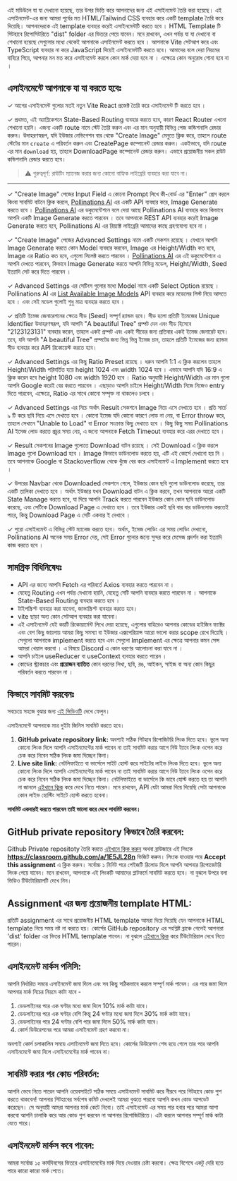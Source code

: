 এই মডিউলে যা যা দেখানো হয়েছে, তার উপর ভিত্তি করে আপনাদের জন্য এই এসাইনমেন্ট তৈরি করা হয়েছে। এই এসাইনমেন্ট-এর জন্য আমরা পূর্বের মত HTML/Tailwind CSS ব্যবহার করে একটি template তৈরি করে দিয়েছি। আপনাদেরকে এই template ব্যবহার করেই এসাইনমেন্টটি করতে হবে । HTML Template টি গিটহাবে রিপোসিটরিতে "dist" folder এর ভিতরে পেয়ে যাবেন। মনে রাখবেন, এখন পর্যন্ত যা যা দেখানো বা শেখানো হয়েছে সেগুলোর মধ্যে থেকেই আপনাকে এসাইনমেন্ট করতে হবে । আপনাকে Vite সেটআপ করে এবং TypeScript ব্যবহার না করে JavaScript দিয়েই এসাইনমেন্টটি করতে হবে। আমাদের বলে দেয়া নিয়মের বাহিরে গিয়ে, আপনার মন মত করে এসাইনমেন্ট করলে কোন মার্ক দেয়া হবে না । এক্ষেত্রে কোন অনুরোধ শোনা হবে না ।

## এসাইনমেন্টে আপনাকে যা যা করতে হবেঃ

✓ আগের এসাইনমেন্ট গুলোর মতই নতুন Vite React প্রজেক্ট তৈরি করে এসাইনমেন্ট টি করতে হবে ।

✓ প্রথমত, এই অ্যাপ্লিকেশনে State-Based Routing ব্যবহার করতে হবে, কারণ React Router এখনো শেখানো হয়নি। এজন্য একটি route নামে স্টেট তৈরি করুন এবং এর মান অনুযায়ী বিভিন্ন পেজ কন্ডিশনালি রেন্ডার করুন। উদাহরণস্বরূপ, যদি ইউজার নেভিগেশন বার থেকে "Create Image" মেনুতে ক্লিক করে, তাহলে route স্টেটের মান `create` এ পরিবর্তন করুন এবং CreatePage কম্পোনেন্ট রেন্ডার করুন। একইভাবে, যদি route এর মান `download` হয়, তাহলে DownloadPage কম্পোনেন্ট রেন্ডার করুন। এভাবে প্রয়োজনীয় সকল রাউট কন্ডিশনালি রেন্ডার করতে হবে।

> ⚠️ গুরুত্বপূর্ণ:
> রাউটিং ম্যানেজ করার জন্য কোনো বাহ্যিক লাইব্রেরি ব্যবহার করা যাবে না।

---

✓ "Create Image" পেজের Input Field এ কোনো Prompt লিখে কী-বোর্ড এর "Enter" প্রেস করলে কিংবা সাবমিট বাটনে ক্লিক করলে, [Pollinations AI](https://github.com/pollinations/pollinations/blob/master/APIDOCS.md#text-to-image-get-%EF%B8%8F) এর একটি API ব্যবহার করে, Image Generate করতে হবে । [Pollinations AI](https://github.com/pollinations/pollinations/blob/master/APIDOCS.md#text-to-image-get-%EF%B8%8F) এর ডকুমেন্টেশনে বলে দেয়া আছে Pollinations AI ব্যবহার করে কিভাবে আপনি একটি Image Generate করতে পারবেন । তবে আপনাকে REST API ব্যবহার করেই Image Generate করতে হবে, Pollinations AI এর রিয়্যাক্ট লাইব্রেরি আমাদের কাছে গ্রহণযোগ্য হবে না ।

✓ "Create Image" পেজের Advanced Settings নামে একটি সেকশন রয়েছে । যেখানে আপনি Image Generate করতে কোন Model ব্যবহার করবেন, Image এর Height/Width কত হবে, Image এর Ratio কত হবে, এগুলো সিলেক্ট করতে পারবেন । [Pollinations AI](https://github.com/pollinations/pollinations/blob/master/APIDOCS.md#generate-image-api-%EF%B8%8F) এর এই ডকুমেন্টেশনে এ আপনি দেখতে পারবেন, কিভাবে Image Generate করতে আপনি বিভিন্ন মডেল, Height/Width, Seed ইত্যাদি সেট করে দিতে পারবেন ।

✓ Advanced Settings এর সেটিংস গুলোর মধ্যে Model নামে একটি Select Option রয়েছে । Pollinations AI এর [List Available Image Models](https://github.com/pollinations/pollinations/blob/master/APIDOCS.md#list-available-image-models-) API ব্যবহার করে মডেলের লিস্ট নিয়ে আসতে হবে । এবং সেই মডেল গুলোই শুধু মাত্র ব্যবহার করতে হবে ।

✓ প্রতিটি ইমেজ জেনারেশনের ক্ষেত্রে সীড (Seed) সম্পূর্ণ র‍্যান্ডম হবে। সীড হলো প্রতিটি ইমেজের Unique Identifier উদাহরণস্বরূপ, যদি আপনি "A beautiful Tree" প্রম্পট দেন এবং সীড হিসেবে "2123123131" ব্যবহার করেন, তাহলে একই প্রম্পট এবং একই সীডের জন্য প্রতিবার একই ইমেজ জেনারেট হবে। তবে, যদি আপনি "A beautiful Tree" প্রম্পটের জন্য ভিন্ন ভিন্ন ইমেজ চান, তাহলে প্রতিটি ইমেজের জন্য র‍্যান্ডম সীড ব্যবহার করে API রিকোয়েস্ট করতে হবে।

✓ Advanced Settings এর কিছু Ratio Preset রয়েছে । ধরুন আপনি 1:1 এ ক্লিক করলেন তাহলে Height/Width পরিবর্তিত হয়ে height 1024 এবং width 1024 হবে । এভাবে আপনি যদি 16:9 এ ক্লিক করেন হবে height 1080 এবং width 1920 হবে । Ratio অনুযায়ী Height/Width এর মান গুলো আপনি Google করেই বের করতে পারবেন । এছাড়াও আপনি চাইলে Height/Width নিজে নিজেও entry দিতে পারবেন, এক্ষেত্রে, Ratio এর সাথে কোনো সম্পৃক্ত না থাকলেও চলবে ।

✓ Advanced Settings এর নিচে অর্থাৎ Result সেকশনে Image নিয়ে এসে দেখাতে হবে । প্রতি সার্চে ৯ টি করে ছবি নিয়ে এসে দেখাতে হবে । কোনো ইমেজ যদি কোনো কারণে লোড না নেয়, বা Error throw করে, তাহলে সেখানে "Unable to Load" বা Error সংক্রান্ত কিছু দেখাতে হবে । কিছু কিছু সময় Pollinations AI ইমেজ লোড করতে প্রচুর সময় নেয়, এ জন্যে আপনাকে Fetch Timeout ব্যবহার করে এরর দেখাতে হবে ।

✓ Result সেকশনের Image গুলোতে Download বাটন রয়েছে । সেই Download এ ক্লিক করলে Image গুলো Download হবে । Image কিভাবে ডাউনলোড করতে হয়, এটি এই কোর্সে দেখানো হয় নি । তবে আপনাকে Google বা Stackoverflow থেকে খুঁজে বের করে এসাইনমেন্ট এ Implement করতে হবে ।

✓ উপরের Navbar থেকে Downloaded সেকশনে গেলে, ইউজার কোন ছবি গুলো ডাউনলোড করেছে, তার একটি তালিকা দেখাতে হবে । অর্থাৎ ইউজার যখন Download বাটন এ ক্লিক করবে, তখন আপনাকে আরো একটি State Manage করতে হবে, যা দিয়ে আপনি Track করতে পারবেন ইউজার কোন কোন ছবি ডাউনলোড করেছে, এবং সেটিকে Download Page এ দেখাতে হবে । তবে ইউজার একই ছবি বার বার ডাউনলোড করতেই পারে, কিন্তু Download Page এ সেটি একবার ই দেখাবে ।

✓ পুরো এসাইনমেন্ট এ বিভিন্ন স্টেট ম্যানেজ করতে হবে। অর্থাৎ, ইমেজ লোডিং এর সময় লোডিং দেখানো, Pollinations AI অনেক সময় Error দেয়, সেই Error গুলোর জন্যে সুন্দর করে মেসেজ প্রদর্শন করা ইত্যাদি কাজ করতে হবে ।

## সামগ্রিক বিধিনিষেধঃ

-   API এর জন্যে আপনি Fetch এর পরিবর্তে Axios ব্যবহার করতে পারবেন না ।
-   যেহেতু Routing এখন পর্যন্ত দেখানো হয়নি, যেহেতু সেটি আপনি ব্যবহার করতে পারবেন না । আপনাকে State-Based Routing ব্যবহার করতে হবে ।
-   টাইপস্ক্রিপ্ট ব্যবহার করা যাবেনা, জাভাস্ক্রিপ্ট ব্যবহার করতে হবে।
-   vite ছাড়া অন্য কোন সেটআপ ব্যবহার করা যাবেনা।
-   এই এসাইনমেন্ট যেই কয়টি রিকোয়ার্মেন্ট লিখে দেয়া হয়েছে, এগুলোর বাহিরেও আপনার কোডের হাইজিন ফ্যাক্টর এবং বেশ কিছু জায়গায় আমরা কিছু সমস্যা বা ইউজার এক্সপেরিয়ান্স আরো ভালো করার scope রেখে দিয়েছি । সেগুলো আপনাকে implement করতে হবে এবং সেগুলো Implement এর ক্ষেত্রে আপনার কমন সেন্স আমরা খেয়াল করবো । এ বিষয়ে Discord এ কোন ধরণের আলোচনা করা যাবে না ।
-   আপনি চাইলে useReducer বা useContext ব্যবহার করতে পারেন ।
-   কোডের স্ট্রাকচার এবং **প্রয়োজন ব্যাতিত** কোন ধরনের লিখা, ছবি, রঙ, আইকন, সাইজ বা অন্য কোন কিছুর পরিবর্তন করতে পারবেন না ।

## কিভাবে সাবমিট করবেনঃ

সবচেয়ে সহজে বুঝার জন্য [এই ভিডিওটি](https://learnwithsumit.com/rnext/courses/rnext/how-to-submit-assignments-in-reactive-accelerator-course) দেখে ফেলুন।

এসাইনমেন্টে আপনাকে মাত্র দুইটা জিনিস সাবমিট করতে হবে।

1. **GitHub private repository link:** অবশ্যই সঠিক গিটহাব রিপোজিটরি লিংক দিতে হবে। ভুলে অন্য কোনো লিংক দিলে আপনি এসাইনমেন্টের মার্ক পাবেন না তাই সাবমিট করার আগে নিউ ট্যাবে লিংক ওপেন করে চেক করে নিবেন সঠিক লিংক জমা দিচ্ছেন কিনা।
2. **Live site link:** নেটলিফাইতে বা ভার্সেলে সাইট হোস্ট করে সাইটের লাইভ লিংক দিতে হবে। ভুলে অন্য কোনো লিংক দিলে আপনি এসাইনমেন্টের মার্ক পাবেন না তাই সাবমিট করার আগে নিউ ট্যাবে লিংক ওপেন করে চেক করে নিবেন সঠিক লিংক জমা দিচ্ছেন কিনা। নেটলিফাইতে বা ভার্সেলে কি ভাবে হোস্ট করতে হয় তা আপনি না জানলে [এইখানে ক্লিক](https://learnwithsumit.com/rnext/courses/rnext/how-to-deploy-your-project-to-vercel-free) করে দেখে নিতে পারেন। মনে রাখবেন, API যেটা আমরা দিয়ে দিয়েছি সেটা আপনাকে কোন লাইভ হোস্টিং সাইটে হোস্ট করতে হবেনা।

**সাবমিট একবারই করতে পারবেন তাই ভালো করে দেখে সাবমিট করবেন।**

## GitHub private repository কিভাবে তৈরি করবেন:

Github Private repositoty তৈরি করতে [এইখানে ক্লিক করুন](https://classroom.github.com/a/1E5JL28n) অথবা ব্রাউজারে এই লিংকে **https://classroom.github.com/a/1E5JL28n** ভিজিট করুন। লিংকে যাওয়ার পরে **Accept this assignment** এ ক্লিক করুন। সর্বোচ্চ ১ মিনিট পরে পেইজটি রিলোড দিলে আপনি আপনার রিপোজেটরি লিংক পেয়ে যাবেন। মনে রাখবেন, আপনাকে এই লিংকটি আমাদের প্লাটফর্মে সাবমিট করতে হবে। না বুঝলে উপরে বলা ভিডিও টিউটোরিয়ালটি দেখে নিন।

## Assignment এর জন্য প্রয়োজনীয় template HTML:

প্রতিটি assignment এর সাথে প্রয়োজনীয় HTML template আমরা দিয়ে দিয়েছি যেন আপনাকে HTML template নিয়ে সময় নষ্ট না করতে হয়। কোর্সের GitHub repository এর সংশ্লিষ্ট ব্রাঞ্চে গেলেই আপনারা 'dist' folder এর ভিতর HTML template পাবেন। না বুঝলে [এইখানে ক্লিক](https://learnwithsumit.com/rnext/courses/rnext/how-to-submit-assignments-in-reactive-accelerator-course) করে টিউটোরিয়াল দেখে নিতে পারেন।

## এসাইনমেন্ট মার্কস পলিসি:

আপনি নির্ধারিত সময়ে এসাইনমেন্ট জমা দিলে এবং সব কিছু সঠিকভাবে করলে সম্পূর্ণ মার্ক পাবেন। এর পরে জমা দিলে আপনার মার্ক নিচের নিয়মে কাটা যাবে -

1. ডেডলাইনের পরে এক ঘণ্টার মধ্যে জমা দিলে 10% মার্ক কাটা যাবে।
2. ডেডলাইনের পরে এক ঘণ্টার বেশি কিন্তু 24 ঘণ্টার মধ্যে জমা দিলে 30% মার্ক কাটা যাবে।
3. ডেডলাইনের পরে 24 ঘণ্টার বেশি পরে জমা দিলে 50% মার্ক কাটা যাবে।
4. কোর্স ডিউরেশনের পরে আমরা এসাইনমেন্ট গ্রহণ করবো না।

অবশ্যই কোর্স চলাকালিন সময়ে এসাইনমেন্ট জমা দিতে হবে। কোর্সের ডিউরেশন শেষ হয়ে গেলে তার পরে আপনি এসাইনমেন্টে জমা দিলে এসাইনমেন্টের মার্ক পাবেন না।

## সাবমিট করার পর কোড পরিবর্তন:

আপনি ভেবে নিতে পারেন আপনি ওয়েবসাইটে সঠিক সময়ে এসাইনমেন্ট সাবমিট করে নীরবে পরে গিটহাবে কোড পুশ করতে থাকবেন! আপনার গিটহাবের সর্বশেষ কমিট দেখলেই আমরা বুঝতে পারবো আপনি কখন কোড আপডেট করেছেন। সে অনুযায়ী আমরা আপনার মার্ক কেটে নিবো। তাই এসাইনমেন্ট এর সময় পার হবার পরে আমরা আশা করবো আপনি চালাকি করে আর কোড পুশ করবেন না আপনার রিপোজিটরিতে। এটা করলে আপনার সম্পূর্ণ মার্ক কাটা যেতে পারে।

## এসাইনমেন্ট মার্কস কবে পাবেন:

আমরা সর্বোচ্চ ১৫ কার্যদিবসের ভিতরে এসাইনমেন্টের মার্ক দিয়ে দেওয়ার চেষ্টা করবো। ক্ষেত্র বিশেষে একটু দেরি হতে পারে কারো কারো মার্ক পেতে।
